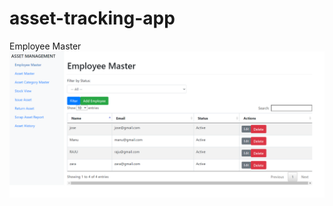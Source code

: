 ﻿# asset-tracking-app
Employee Master
![Asset Tracking App Screenshot](https://github.com/anoopAnil003/asset-tracking-app/blob/main/screenshots/employee-master.png)
